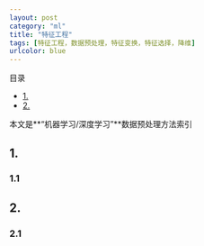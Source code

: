 ```yaml
---
layout: post
category: "ml"
title: "特征工程"
tags: [特征工程，数据预处理，特征变换，特征选择，降维]
urlcolor: blue
---
```


目录

<!-- TOC -->

- [1. ](#1-)
- [2. ](#2-)

<!-- /TOC -->

本文是**“机器学习/深度学习”**数据预处理方法索引

## 1. 

### 1.1 

## 2. 

### 2.1


